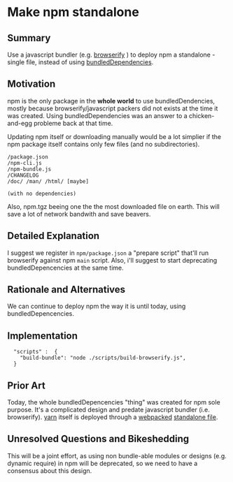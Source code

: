 # Make npm standalone

## Summary

  Use a javascript bundler (e.g. [browserify](http://browserify.org/) ) to deploy npm a standalone - single file, instead of using [bundledDependencies](https://docs.npmjs.com/files/package.json#bundleddependencies).


## Motivation

  npm is the only package in the **whole world** to use bundledDendencies, mostly because browserify/javascript packers did not exists at the time it was created.  Using bundledDependencies was an answer to a chicken-and-egg probleme back at that time.

  Updating npm itself or downloading manually would be a lot simplier if the npm package itself contains only few files (and no subdirectories).

```
/package.json
/npm-cli.js
/npm-bundle.js
/CHANGELOG
/doc/ /man/ /html/ [maybe]

(with no dependencies)
```

Also, npm.tgz beeing one the the most downloaded file on earth. This will save a lot of network bandwith and save beavers.

## Detailed Explanation

I suggest we register in `npm/package.json` a "prepare script" that'll run browserify against npm `main` script. Also, i'll suggest to start deprecating bundledDepencencies at the same time.

## Rationale and Alternatives

We can continue to deploy npm the way it is until today, using bundledDepencencies.

## Implementation

```
  "scripts" :  {
    "build-bundle": "node ./scripts/build-browserify.js",
  }
```

## Prior Art

Today, the whole bundledDepencencies "thing" was created for npm sole purpose. It's a complicated design and predate javascript bundler (i.e. browserify). [yarn](https://yarnpkg.com/en/) itself is deployed through a [webpacked](https://github.com/yarnpkg/yarn/blob/master/package.json#L115) [standalone file](https://registry.npmjs.org/yarn/-/yarn-1.12.3.tgz).


## Unresolved Questions and Bikeshedding

This will be a joint effort, as using non bundle-able modules or designs (e.g. dynamic require) in npm will be deprecated, so we need to have a consensus about this design.
